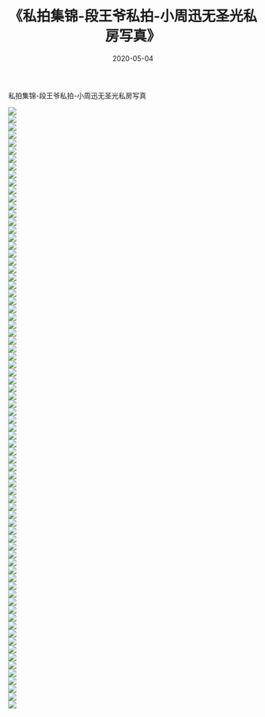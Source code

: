 ﻿---
layout: post
title:  《私拍集锦-段王爷私拍-小周迅无圣光私房写真》
date:   2020-05-04
img: http://imgx.orgx.ga/漏D/网络美图/2020/私拍集锦-段王爷私拍-小周迅无圣光私房写真/000.jpg
categories: [美女, 清纯, 唯美]
---

私拍集锦-段王爷私拍-小周迅无圣光私房写真

  ![](http://imgx.orgx.ga/漏D/网络美图/2020/私拍集锦-段王爷私拍-小周迅无圣光私房写真/001.jpg) <br> ![](http://imgx.orgx.ga/漏D/网络美图/2020/私拍集锦-段王爷私拍-小周迅无圣光私房写真/002.jpg) <br> ![](http://imgx.orgx.ga/漏D/网络美图/2020/私拍集锦-段王爷私拍-小周迅无圣光私房写真/003.jpg) <br> ![](http://imgx.orgx.ga/漏D/网络美图/2020/私拍集锦-段王爷私拍-小周迅无圣光私房写真/004.jpg) <br> ![](http://imgx.orgx.ga/漏D/网络美图/2020/私拍集锦-段王爷私拍-小周迅无圣光私房写真/005.jpg) <br> ![](http://imgx.orgx.ga/漏D/网络美图/2020/私拍集锦-段王爷私拍-小周迅无圣光私房写真/006.jpg) <br> ![](http://imgx.orgx.ga/漏D/网络美图/2020/私拍集锦-段王爷私拍-小周迅无圣光私房写真/007.jpg) <br> ![](http://imgx.orgx.ga/漏D/网络美图/2020/私拍集锦-段王爷私拍-小周迅无圣光私房写真/008.jpg) <br> ![](http://imgx.orgx.ga/漏D/网络美图/2020/私拍集锦-段王爷私拍-小周迅无圣光私房写真/009.jpg) <br> ![](http://imgx.orgx.ga/漏D/网络美图/2020/私拍集锦-段王爷私拍-小周迅无圣光私房写真/010.jpg) <br> ![](http://imgx.orgx.ga/漏D/网络美图/2020/私拍集锦-段王爷私拍-小周迅无圣光私房写真/011.jpg) <br> ![](http://imgx.orgx.ga/漏D/网络美图/2020/私拍集锦-段王爷私拍-小周迅无圣光私房写真/012.jpg) <br> ![](http://imgx.orgx.ga/漏D/网络美图/2020/私拍集锦-段王爷私拍-小周迅无圣光私房写真/013.jpg) <br> ![](http://imgx.orgx.ga/漏D/网络美图/2020/私拍集锦-段王爷私拍-小周迅无圣光私房写真/014.jpg) <br> ![](http://imgx.orgx.ga/漏D/网络美图/2020/私拍集锦-段王爷私拍-小周迅无圣光私房写真/015.jpg) <br> ![](http://imgx.orgx.ga/漏D/网络美图/2020/私拍集锦-段王爷私拍-小周迅无圣光私房写真/016.jpg) <br> ![](http://imgx.orgx.ga/漏D/网络美图/2020/私拍集锦-段王爷私拍-小周迅无圣光私房写真/017.jpg) <br> ![](http://imgx.orgx.ga/漏D/网络美图/2020/私拍集锦-段王爷私拍-小周迅无圣光私房写真/018.jpg) <br> ![](http://imgx.orgx.ga/漏D/网络美图/2020/私拍集锦-段王爷私拍-小周迅无圣光私房写真/019.jpg) <br> ![](http://imgx.orgx.ga/漏D/网络美图/2020/私拍集锦-段王爷私拍-小周迅无圣光私房写真/020.jpg) <br> ![](http://imgx.orgx.ga/漏D/网络美图/2020/私拍集锦-段王爷私拍-小周迅无圣光私房写真/021.jpg) <br> ![](http://imgx.orgx.ga/漏D/网络美图/2020/私拍集锦-段王爷私拍-小周迅无圣光私房写真/022.jpg) <br> ![](http://imgx.orgx.ga/漏D/网络美图/2020/私拍集锦-段王爷私拍-小周迅无圣光私房写真/023.jpg) <br> ![](http://imgx.orgx.ga/漏D/网络美图/2020/私拍集锦-段王爷私拍-小周迅无圣光私房写真/024.jpg) <br> ![](http://imgx.orgx.ga/漏D/网络美图/2020/私拍集锦-段王爷私拍-小周迅无圣光私房写真/025.jpg) <br> ![](http://imgx.orgx.ga/漏D/网络美图/2020/私拍集锦-段王爷私拍-小周迅无圣光私房写真/026.jpg) <br> ![](http://imgx.orgx.ga/漏D/网络美图/2020/私拍集锦-段王爷私拍-小周迅无圣光私房写真/027.jpg) <br> ![](http://imgx.orgx.ga/漏D/网络美图/2020/私拍集锦-段王爷私拍-小周迅无圣光私房写真/028.jpg) <br> ![](http://imgx.orgx.ga/漏D/网络美图/2020/私拍集锦-段王爷私拍-小周迅无圣光私房写真/029.jpg) <br> ![](http://imgx.orgx.ga/漏D/网络美图/2020/私拍集锦-段王爷私拍-小周迅无圣光私房写真/030.jpg) <br> ![](http://imgx.orgx.ga/漏D/网络美图/2020/私拍集锦-段王爷私拍-小周迅无圣光私房写真/031.jpg) <br> ![](http://imgx.orgx.ga/漏D/网络美图/2020/私拍集锦-段王爷私拍-小周迅无圣光私房写真/032.jpg) <br> ![](http://imgx.orgx.ga/漏D/网络美图/2020/私拍集锦-段王爷私拍-小周迅无圣光私房写真/033.jpg) <br> ![](http://imgx.orgx.ga/漏D/网络美图/2020/私拍集锦-段王爷私拍-小周迅无圣光私房写真/034.jpg) <br> ![](http://imgx.orgx.ga/漏D/网络美图/2020/私拍集锦-段王爷私拍-小周迅无圣光私房写真/035.jpg) <br> ![](http://imgx.orgx.ga/漏D/网络美图/2020/私拍集锦-段王爷私拍-小周迅无圣光私房写真/036.jpg) <br> ![](http://imgx.orgx.ga/漏D/网络美图/2020/私拍集锦-段王爷私拍-小周迅无圣光私房写真/037.jpg) <br> ![](http://imgx.orgx.ga/漏D/网络美图/2020/私拍集锦-段王爷私拍-小周迅无圣光私房写真/038.jpg) <br> ![](http://imgx.orgx.ga/漏D/网络美图/2020/私拍集锦-段王爷私拍-小周迅无圣光私房写真/039.jpg) <br> ![](http://imgx.orgx.ga/漏D/网络美图/2020/私拍集锦-段王爷私拍-小周迅无圣光私房写真/040.jpg) <br> ![](http://imgx.orgx.ga/漏D/网络美图/2020/私拍集锦-段王爷私拍-小周迅无圣光私房写真/041.jpg) <br> ![](http://imgx.orgx.ga/漏D/网络美图/2020/私拍集锦-段王爷私拍-小周迅无圣光私房写真/042.jpg) <br> ![](http://imgx.orgx.ga/漏D/网络美图/2020/私拍集锦-段王爷私拍-小周迅无圣光私房写真/043.jpg) <br> ![](http://imgx.orgx.ga/漏D/网络美图/2020/私拍集锦-段王爷私拍-小周迅无圣光私房写真/044.jpg) <br> ![](http://imgx.orgx.ga/漏D/网络美图/2020/私拍集锦-段王爷私拍-小周迅无圣光私房写真/045.jpg) <br> ![](http://imgx.orgx.ga/漏D/网络美图/2020/私拍集锦-段王爷私拍-小周迅无圣光私房写真/046.jpg) <br> ![](http://imgx.orgx.ga/漏D/网络美图/2020/私拍集锦-段王爷私拍-小周迅无圣光私房写真/047.jpg) <br> ![](http://imgx.orgx.ga/漏D/网络美图/2020/私拍集锦-段王爷私拍-小周迅无圣光私房写真/048.jpg) <br> ![](http://imgx.orgx.ga/漏D/网络美图/2020/私拍集锦-段王爷私拍-小周迅无圣光私房写真/049.jpg) <br> ![](http://imgx.orgx.ga/漏D/网络美图/2020/私拍集锦-段王爷私拍-小周迅无圣光私房写真/050.jpg) <br> ![](http://imgx.orgx.ga/漏D/网络美图/2020/私拍集锦-段王爷私拍-小周迅无圣光私房写真/051.jpg) <br> ![](http://imgx.orgx.ga/漏D/网络美图/2020/私拍集锦-段王爷私拍-小周迅无圣光私房写真/052.jpg) <br> ![](http://imgx.orgx.ga/漏D/网络美图/2020/私拍集锦-段王爷私拍-小周迅无圣光私房写真/053.jpg) <br> ![](http://imgx.orgx.ga/漏D/网络美图/2020/私拍集锦-段王爷私拍-小周迅无圣光私房写真/054.jpg) <br> ![](http://imgx.orgx.ga/漏D/网络美图/2020/私拍集锦-段王爷私拍-小周迅无圣光私房写真/055.jpg) <br> ![](http://imgx.orgx.ga/漏D/网络美图/2020/私拍集锦-段王爷私拍-小周迅无圣光私房写真/056.jpg) <br> ![](http://imgx.orgx.ga/漏D/网络美图/2020/私拍集锦-段王爷私拍-小周迅无圣光私房写真/057.jpg) <br> ![](http://imgx.orgx.ga/漏D/网络美图/2020/私拍集锦-段王爷私拍-小周迅无圣光私房写真/058.jpg) <br> ![](http://imgx.orgx.ga/漏D/网络美图/2020/私拍集锦-段王爷私拍-小周迅无圣光私房写真/059.jpg) <br> ![](http://imgx.orgx.ga/漏D/网络美图/2020/私拍集锦-段王爷私拍-小周迅无圣光私房写真/060.jpg) <br> ![](http://imgx.orgx.ga/漏D/网络美图/2020/私拍集锦-段王爷私拍-小周迅无圣光私房写真/061.jpg) <br> ![](http://imgx.orgx.ga/漏D/网络美图/2020/私拍集锦-段王爷私拍-小周迅无圣光私房写真/062.jpg) <br> ![](http://imgx.orgx.ga/漏D/网络美图/2020/私拍集锦-段王爷私拍-小周迅无圣光私房写真/063.jpg) <br> ![](http://imgx.orgx.ga/漏D/网络美图/2020/私拍集锦-段王爷私拍-小周迅无圣光私房写真/064.jpg) <br> ![](http://imgx.orgx.ga/漏D/网络美图/2020/私拍集锦-段王爷私拍-小周迅无圣光私房写真/065.jpg) <br> ![](http://imgx.orgx.ga/漏D/网络美图/2020/私拍集锦-段王爷私拍-小周迅无圣光私房写真/066.jpg) <br> ![](http://imgx.orgx.ga/漏D/网络美图/2020/私拍集锦-段王爷私拍-小周迅无圣光私房写真/067.jpg) <br> ![](http://imgx.orgx.ga/漏D/网络美图/2020/私拍集锦-段王爷私拍-小周迅无圣光私房写真/068.jpg) <br> ![](http://imgx.orgx.ga/漏D/网络美图/2020/私拍集锦-段王爷私拍-小周迅无圣光私房写真/069.jpg) <br> ![](http://imgx.orgx.ga/漏D/网络美图/2020/私拍集锦-段王爷私拍-小周迅无圣光私房写真/070.jpg) <br> ![](http://imgx.orgx.ga/漏D/网络美图/2020/私拍集锦-段王爷私拍-小周迅无圣光私房写真/071.jpg) <br> ![](http://imgx.orgx.ga/漏D/网络美图/2020/私拍集锦-段王爷私拍-小周迅无圣光私房写真/072.jpg) <br> ![](http://imgx.orgx.ga/漏D/网络美图/2020/私拍集锦-段王爷私拍-小周迅无圣光私房写真/073.jpg) <br> ![](http://imgx.orgx.ga/漏D/网络美图/2020/私拍集锦-段王爷私拍-小周迅无圣光私房写真/074.jpg) <br> ![](http://imgx.orgx.ga/漏D/网络美图/2020/私拍集锦-段王爷私拍-小周迅无圣光私房写真/075.jpg) <br> ![](http://imgx.orgx.ga/漏D/网络美图/2020/私拍集锦-段王爷私拍-小周迅无圣光私房写真/076.jpg) <br>